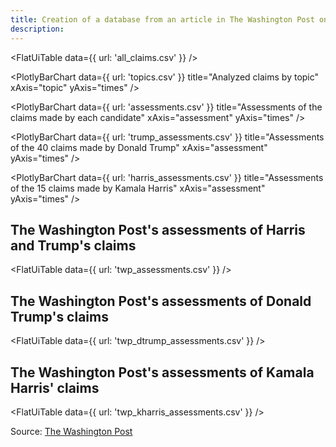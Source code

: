 ```yaml
---
title: Creation of a database from an article in The Washington Post on verifications of 55 phrases said by Kamala Harris and Donald Trump in the last presidential debate
description: 
---
```


<FlatUiTable
  data={{
    url: 'all_claims.csv'
  }}
 />

<PlotlyBarChart
  data={{
    url: 'topics.csv'
  }}
  title="Analyzed claims by topic"
  xAxis="topic"
  yAxis="times"
/>

<PlotlyBarChart
  data={{
    url: 'assessments.csv'
  }}
  title="Assessments of the claims made by each candidate"
  xAxis="assessment"
  yAxis="times"
/>

<PlotlyBarChart
  data={{
    url: 'trump_assessments.csv'
  }}
  title="Assessments of the 40 claims made by Donald Trump"
  xAxis="assessment"
  yAxis="times"
/>

<PlotlyBarChart
  data={{
    url: 'harris_assessments.csv'
  }}
  title="Assessments of the 15 claims made by Kamala Harris"
  xAxis="assessment"
  yAxis="times"
/>

## The Washington Post's assessments of Harris and Trump's claims

<FlatUiTable
  data={{
    url: 'twp_assessments.csv'
  }}
 />

## The Washington Post's assessments of Donald Trump's claims

<FlatUiTable
  data={{
    url: 'twp_dtrump_assessments.csv'
  }}
 />

 ## The Washington Post's assessments of Kamala Harris' claims

 <FlatUiTable
  data={{
    url: 'twp_kharris_assessments.csv'
  }}
 />

 Source: [The Washington Post](https://www.washingtonpost.com/politics/2024/09/11/fact-check-presidential-debate-harris-trump/)
 
